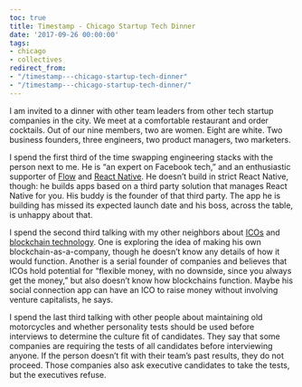 ```yaml
---
toc: true
title: Timestamp - Chicago Startup Tech Dinner
date: '2017-09-26 00:00:00'
tags:
- chicago
- collectives
redirect_from:
- "/timestamp---chicago-startup-tech-dinner"
- "/timestamp---chicago-startup-tech-dinner/"
---
```


I am invited to a dinner with other team leaders from other tech startup companies in the city. We meet at a comfortable restaurant and order cocktails. Out of our nine members, two are women. Eight are white. Two business founders, three engineers, two product managers, two marketers.

I spend the first third of the time swapping engineering stacks with the person next to me. He is “an expert on Facebook tech,” and an enthusiastic supporter of [Flow](https://flow.org) and [React Native](https://facebook.github.io/react-native/). He doesn’t build in strict React Native, though: he builds apps based on a third party solution that manages React Native for you. His buddy is the founder of that third party. The app he is building has missed its expected launch date and his boss, across the table, is unhappy about that.

I spend the second third talking with my other neighbors about [ICOs](https://en.m.wikipedia.org/wiki/Initial_coin_offering) and [blockchain technology](https://en.m.wikipedia.org/wiki/Blockchain). One is exploring the idea of making his own blockchain-as-a-company, though he doesn’t know any details of how it would function. Another is a serial founder of companies and believes that ICOs hold potential for “flexible money, with no downside, since you always get the money,” but also doesn’t know how blockchains function. Maybe his social connection app can have an ICO to raise money without involving venture capitalists, he says.

I spend the last third talking with other people about maintaining old motorcycles and whether personality tests should be used before interviews to determine the culture fit of candidates. They say that some companies are requiring the tests of all candidates before interviewing anyone. If the person doesn’t fit with their team’s past results, they do not proceed. Those companies also ask executive candidates to take the tests, but the executives refuse.

